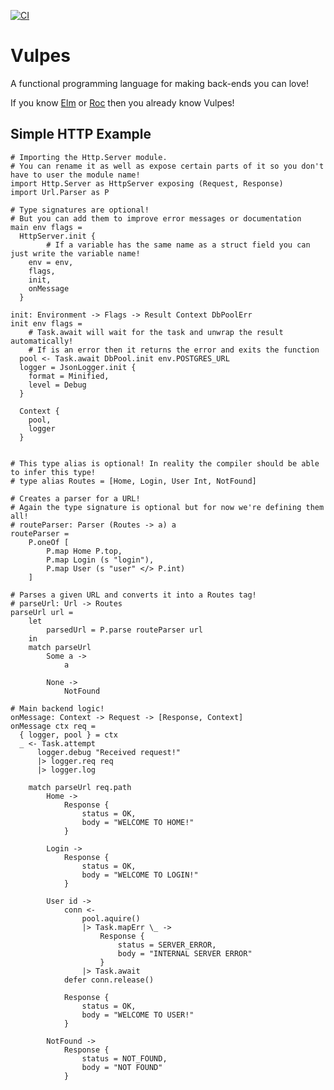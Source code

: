 [![CI](https://github.com/ElrohirGT/vulpes/actions/workflows/Buid%20and%20Test.yml/badge.svg)](https://github.com/ElrohirGT/vulpes/actions/workflows/Buid%20and%20Test.yml)

# Vulpes

A functional programming language for making back-ends you can love!

If you know [Elm](https://elm-lang.org/) or [Roc](https://www.roc-lang.org/) then you already know Vulpes!

## Simple HTTP Example

```vulpes
# Importing the Http.Server module.
# You can rename it as well as expose certain parts of it so you don't have to user the module name!
import Http.Server as HttpServer exposing (Request, Response)
import Url.Parser as P

# Type signatures are optional!
# But you can add them to improve error messages or documentation
main env flags =
  HttpServer.init {
		# If a variable has the same name as a struct field you can just write the variable name!
    env = env,
    flags, 
    init,
    onMessage
  }

init: Environment -> Flags -> Result Context DbPoolErr
init env flags =
	# Task.await will wait for the task and unwrap the result automatically!
	# If is an error then it returns the error and exits the function
  pool <- Task.await DbPool.init env.POSTGRES_URL
  logger = JsonLogger.init {
    format = Minified, 
    level = Debug
  }
  
  Context {
    pool,
    logger
  }


# This type alias is optional! In reality the compiler should be able to infer this type!
# type alias Routes = [Home, Login, User Int, NotFound]

# Creates a parser for a URL!
# Again the type signature is optional but for now we're defining them all!
# routeParser: Parser (Routes -> a) a
routeParser = 
	P.oneOf [
		P.map Home P.top,
		P.map Login (s "login"),
		P.map User (s "user" </> P.int)
	]

# Parses a given URL and converts it into a Routes tag!
# parseUrl: Url -> Routes
parseUrl url =
	let
		parsedUrl = P.parse routeParser url
	in
	match parseUrl
		Some a ->
			a

		None ->
			NotFound

# Main backend logic!
onMessage: Context -> Request -> [Response, Context]
onMessage ctx req =
  { logger, pool } = ctx
  _ <- Task.attempt
      logger.debug "Received request!" 
      |> logger.req req
      |> logger.log
	
	match parseUrl req.path
		Home ->
			Response {
				status = OK,
				body = "WELCOME TO HOME!"
			}

		Login ->
			Response {
				status = OK,
				body = "WELCOME TO LOGIN!"
			}

		User id ->
			conn <-
				pool.aquire()
				|> Task.mapErr \_ ->
					Response {
						status = SERVER_ERROR,
						body = "INTERNAL SERVER ERROR"
					}
				|> Task.await
			defer conn.release()

			Response {
				status = OK,
				body = "WELCOME TO USER!"
			}
		
		NotFound ->
			Response {
				status = NOT_FOUND,
				body = "NOT FOUND"
			}
	
```
